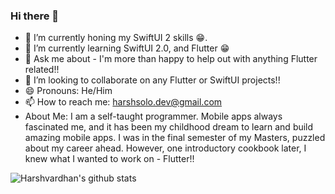 ### Hi there 👋

<!--
**harshbsv/harshbsv** is a ✨ _special_ ✨ repository because its `README.md` (this file) appears on your GitHub profile.

Here are some ideas to get you started:

- 🔭 I’m currently working on ...
- 🌱 I’m currently learning ...
- 👯 I’m looking to collaborate on ...
- 🤔 I’m looking for help with ...
- 💬 Ask me about ...
- 📫 How to reach me: ...
- 😄 Pronouns: ...
- ⚡ Fun fact: ...
-->
<!-- If you've collaborated/worked with me, or liked my services, you can 
[Buy me a Coffee!](buymeacoffee.com/harshbsv) -->


- 🔭 I’m currently honing my SwiftUI 2 skills 😁.
- 🌱 I’m currently learning SwiftUI 2.0, and Flutter 😁
- 💬 Ask me about - I'm more than happy to help out with anything Flutter related!!
- 👯 I’m looking to collaborate on any Flutter or SwiftUI projects!!
- 😄 Pronouns: He/Him
- 📫 How to reach me: harshsolo.dev@gmail.com
- About Me: I am a self-taught programmer. Mobile apps always fascinated me, and it has been my childhood dream to learn and build amazing mobile apps. I was in the final semester of my Masters, puzzled about my career ahead. However, one introductory cookbook later, I knew what I wanted to work on - Flutter!!

![Harshvardhan's github stats](https://github-readme-stats.vercel.app/api?username=harshbsv)
